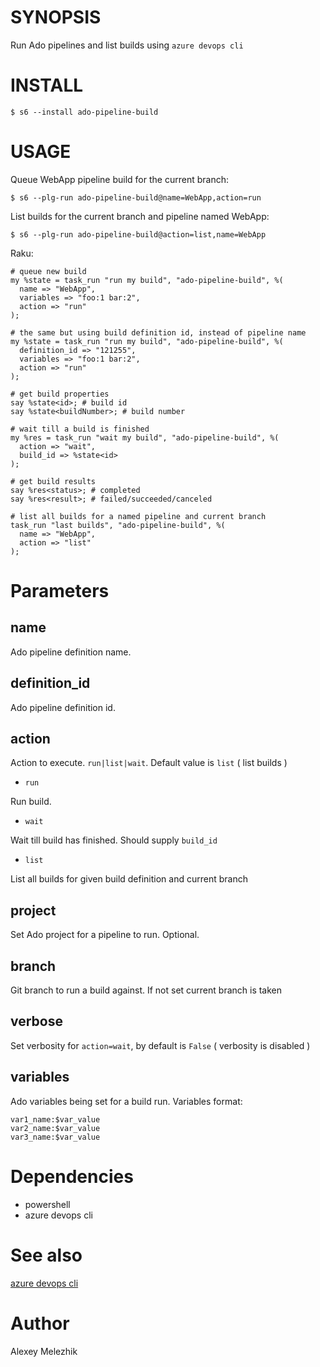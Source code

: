 # SYNOPSIS

Run Ado pipelines and list builds using `azure devops cli`

# INSTALL

    $ s6 --install ado-pipeline-build

# USAGE

Queue WebApp pipeline build for the current branch:

    $ s6 --plg-run ado-pipeline-build@name=WebApp,action=run

List builds for the current branch and pipeline named WebApp:

    $ s6 --plg-run ado-pipeline-build@action=list,name=WebApp

Raku:

    # queue new build
    my %state = task_run "run my build", "ado-pipeline-build", %(
      name => "WebApp",
      variables => "foo:1 bar:2",
      action => "run"
    );

    # the same but using build definition id, instead of pipeline name
    my %state = task_run "run my build", "ado-pipeline-build", %(
      definition_id => "121255",
      variables => "foo:1 bar:2",
      action => "run"
    );

    # get build properties
    say %state<id>; # build id
    say %state<buildNumber>; # build number 

    # wait till a build is finished
    my %res = task_run "wait my build", "ado-pipeline-build", %(
      action => "wait",
      build_id => %state<id>
    );

    # get build results
    say %res<status>; # completed
    say %res<result>; # failed/succeeded/canceled

    # list all builds for a named pipeline and current branch
    task_run "last builds", "ado-pipeline-build", %(
      name => "WebApp",
      action => "list"
    );

# Parameters

## name

Ado pipeline definition name.

## definition_id

Ado pipeline definition id.

## action

Action to execute. `run|list|wait`. Default value is `list` ( list builds )

* `run`

Run build.

* `wait`

Wait till build has finished. Should supply `build_id`

* `list`

List all builds for given build definition and current branch

## project

Set Ado project for a pipeline to run. Optional.

## branch

Git branch to run a build against. If not set current branch is taken

## verbose

Set verbosity for `action=wait`, by default is `False` ( verbosity is disabled )

## variables

Ado variables being set for a build run. Variables format:

```
var1_name:$var_value
var2_name:$var_value
var3_name:$var_value
```

# Dependencies

* powershell
* azure devops cli

# See also

[azure devops cli](https://docs.microsoft.com/en-us/azure/devops/cli/get-started?view=azure-devops)

# Author

Alexey Melezhik
